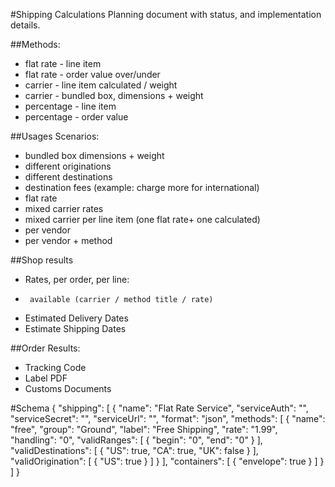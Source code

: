 #Shipping Calculations
Planning document with status, and implementation details.

##Methods:
*   flat rate - line item
*   flat rate - order value over/under
*   carrier - line item calculated / weight
*   carrier - bundled box, dimensions + weight
*   percentage - line item
*   percentage - order value

##Usages Scenarios:
*   bundled box dimensions + weight
*   different originations
*   different destinations
*   destination fees (example: charge more for international)
*   flat rate
*   mixed carrier rates
*   mixed carrier per line item (one flat rate+ one calculated)
*   per vendor
*   per vendor + method

##Shop results
*   Rates, per order, per line:
*      available (carrier / method title / rate)
*   Estimated Delivery Dates
*   Estimate Shipping Dates

##Order Results:
*   Tracking Code
*   Label PDF
*   Customs Documents


#Schema
    {
       "shipping": [
           {
               "name": "Flat Rate Service",
               "serviceAuth": "",
               "serviceSecret": "",
               "serviceUrl": "",
               "format": "json",
               "methods": [
                   {
                       "name": "free",
                       "group": "Ground",
                       "label": "Free Shipping",
                       "rate": "1.99",
                       "handling": "0",
                       "validRanges": [
                           {
                               "begin": "0",
                               "end": "0"
                           }
                       ],
                       "validDestinations": [
                           {
                               "US": true,
                               "CA": true,
                               "UK": false
                           }
                       ],
                       "validOrigination": [
                           {
                               "US": true
                           }
                       ]
                   }
               ],
               "containers": [
                   {
                       "envelope": true
                   }
               ]
           }
       ]
    }